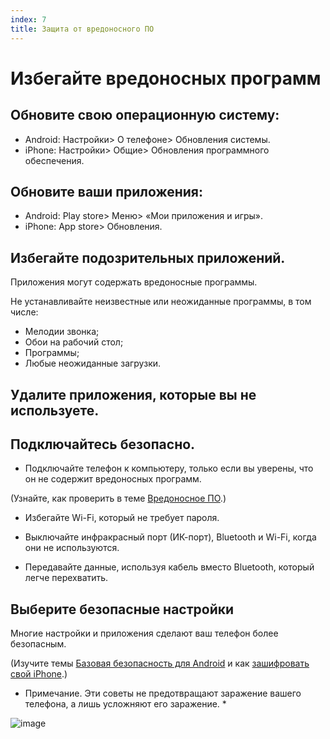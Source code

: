 ```yaml
---
index: 7
title: Защита от вредоносного ПО
---
```

# Избегайте вредоносных программ

## Обновите свою операционную систему:

*   Android: Настройки> О телефоне> Обновления системы.
*   iPhone: Настройки> Общие> Обновления программного обеспечения.

## Обновите ваши приложения:

*   Android: Play store> Меню> «Мои приложения и игры».
*   iPhone: App store> Обновления.

## Избегайте подозрительных приложений.

Приложения могут содержать вредоносные программы.

Не устанавливайте неизвестные или неожиданные программы, в том числе:

*   Мелодии звонка;
*   Обои на рабочий стол;
*   Программы;
*   Любые неожиданные загрузки.

## Удалите приложения, которые вы не используете.

## Подключайтесь безопасно.

*   Подключайте телефон к компьютеру, только если вы уверены, что он не содержит вредоносных программ.

(Узнайте, как проверить в теме [Вредоносное ПО](umbrella://information/malware/beginner).)

*   Избегайте Wi-Fi, который не требует пароля.

*   Выключайте инфракрасный порт (ИК-порт), Bluetooth и Wi-Fi, когда они не используются.

*   Передавайте данные, используя кабель вместо Bluetooth, который легче перехватить.

## Выберите безопасные настройки

Многие настройки и приложения сделают ваш телефон более безопасным.

(Изучите темы [Базовая безопасность для Android](umbrella://tools/other/s_android.md) и как [зашифровать свой iPhone](umbrella://tools/encryption/s_encrypt-your-iphone.md).)

* Примечание. Эти советы не предотвращают заражение вашего телефона, а лишь усложняют его заражение. *

![image](mobile6.png)